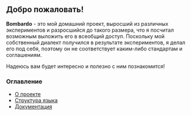 ## Добро пожаловать!

__Bombardo__ - это мой домашний проект, выросший из различных экспериментов и разросшийся до такого размера, что я посчитал возможным выложить его в всеобщий доступ. Поскольку мой собственный диалект получился в результате экспериментов, я делал его под себя, поэтому он не соответствует каким-либо стандартам и соглашениям.

Надеюсь вам будет интересно и полезно с ним познакомится!

### Оглавление

* [О проекте](Documentation/ABOUT.md)
* [Структура языка](Documentation/LANG.STRUCTURE.md)
* [Документация](Documentation/DOCUMENTATION.md)

